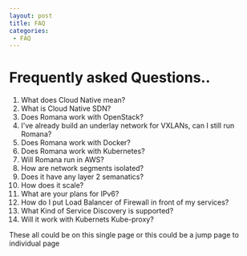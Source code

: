```yaml
---
layout: post
title: FAQ 
categories:
 - FAQ
---
```


# Frequently asked Questions..

1. What does Cloud Native mean?  
2. What is Cloud Native SDN?  
3. Does Romana work with OpenStack?  
3. I've already build an underlay network for VXLANs, can I still run Romana?
4. Does Romana work with Docker?  
5. Does Romana work with Kubernetes?  
6. Will Romana run in AWS?  
7. How are network segments isolated?  
8. Does it have any layer 2 semanatics?  
9. How does it scale?  
10. What are your plans for IPv6?  
11. How do I put Load Balancer of Firewall in front of my services?  
12. What Kind of Service Discovery is supported?  
13. Will it work with Kubernets Kube-proxy?  

These all could be on this single page or this could be a jump page to individual page  

